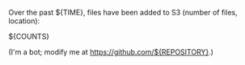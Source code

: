Over the past ${TIME}, files have been added to S3 (number of files, location):

${COUNTS}

(I'm a bot; modify me at https://github.com/${REPOSITORY}.)

